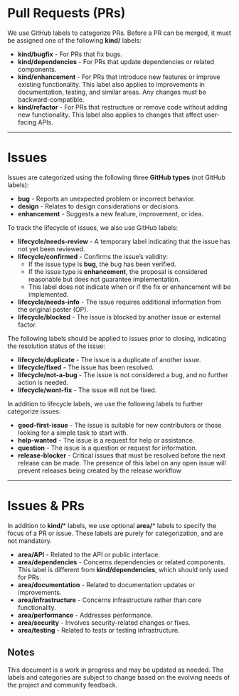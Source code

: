 # **Pull Requests (PRs)**

We use GitHub labels to categorize PRs. Before a PR can be merged, it must be assigned one of the following **kind/** labels:

- **kind/bugfix** - For PRs that fix bugs.
- **kind/dependencies** - For PRs that update dependencies or related components.
- **kind/enhancement** - For PRs that introduce new features or improve existing functionality. This label also applies to improvements in documentation, testing, and similar areas. Any changes must be backward-compatible.
- **kind/refactor** - For PRs that restructure or remove code without adding new functionality. This label also applies to changes that affect user-facing APIs.

---

# **Issues**

Issues are categorized using the following three **GitHub types** (not GitHub labels):

- **bug** - Reports an unexpected problem or incorrect behavior.
- **design** - Relates to design considerations or decisions.
- **enhancement** - Suggests a new feature, improvement, or idea.

To track the lifecycle of issues, we also use GitHub labels:

- **lifecycle/needs-review** - A temporary label indicating that the issue has not yet been reviewed.
- **lifecycle/confirmed** - Confirms the issue’s validity:
  - If the issue type is **bug**, the bug has been verified.
  - If the issue type is **enhancement**, the proposal is considered reasonable but does not guarantee implementation.
  - This label does not indicate when or if the fix or enhancement will be implemented.
- **lifecycle/needs-info** - The issue requires additional information from the original poster (OP).
- **lifecycle/blocked** - The issue is blocked by another issue or external factor.

The following labels should be applied to issues prior to closing, indicating the resolution status of the issue:

- **lifecycle/duplicate** - The issue is a duplicate of another issue.
- **lifecycle/fixed** - The issue has been resolved.
- **lifecycle/not-a-bug** - The issue is not considered a bug, and no further action is needed.
- **lifecycle/wont-fix** - The issue will not be fixed.

In addition to lifecycle labels, we use the following labels to further categorize issues:

- **good-first-issue** - The issue is suitable for new contributors or those looking for a simple task to start with.
- **help-wanted** - The issue is a request for help or assistance.
- **question** - The issue is a question or request for information.
- **release-blocker** - Critical issues that must be resolved before the next release can be made. The presence of this label on any open issue will prevent releases being created by the release workflow

---

# **Issues & PRs**

In addition to **kind/*** labels, we use optional **area/*** labels to specify the focus of a PR or issue. These labels are purely for categorization, and are not mandatory.

- **area/API** - Related to the API or public interface.
- **area/dependencies** - Concerns dependencies or related components. This label is different from **kind/dependencies**, which should only used for PRs.
- **area/documentation** - Related to documentation updates or improvements.
- **area/infrastructure** - Concerns infrastructure rather than core functionality.
- **area/performance** - Addresses performance.
- **area/security** - Involves security-related changes or fixes.
- **area/testing** - Related to tests or testing infrastructure.


## Notes
This document is a work in progress and may be updated as needed. The labels and categories are subject to change based on the evolving needs of the project and community feedback.
